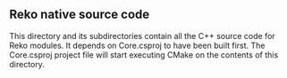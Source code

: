 ## Reko native source code 
This directory and its subdirectories contain all the C++ source code for Reko modules.
It depends on Core.csproj to have been built first. The Core.csproj project file 
will start executing CMake on the contents of this directory.


